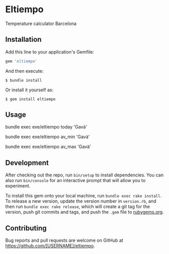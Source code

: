 # Eltiempo

Temperature calculator Barcelona

## Installation

Add this line to your application's Gemfile:

```ruby
gem 'eltiempo'
```

And then execute:

    $ bundle install

Or install it yourself as:

    $ gem install eltiempo

## Usage

bundle exec exe/eltiempo today 'Gavà' 


bundle exec exe/eltiempo av_min 'Gavà'


bundle exec exe/eltiempo av_max 'Gavà'

## Development

After checking out the repo, run `bin/setup` to install dependencies. You can also run `bin/console` for an interactive prompt that will allow you to experiment.

To install this gem onto your local machine, run `bundle exec rake install`. To release a new version, update the version number in `version.rb`, and then run `bundle exec rake release`, which will create a git tag for the version, push git commits and tags, and push the `.gem` file to [rubygems.org](https://rubygems.org).

## Contributing

Bug reports and pull requests are welcome on GitHub at https://github.com/[USERNAME]/eltiempo.

